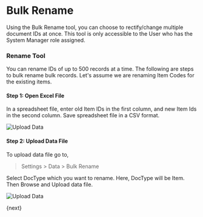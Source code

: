<!-- add-breadcrumbs -->
# Bulk Rename

Using the Bulk Rename tool, you can choose to rectify/change multiple document IDs at once. This tool is only accessible to the User who has the System Manager role assigned.

### Rename Tool

You can rename IDs of up to 500 records at a time. The following are steps to bulk rename bulk records. Let's assume we are renaming Item Codes for the existing items.

#### Step 1: Open Excel File

In a spreadsheet file, enter old Item IDs in the first column, and new Item Ids in the second column. Save spreadsheet file in a CSV format.

![Upload Data](/docs/assets/img/using-erpnext/using-bulk-rename-1.png)

#### Step 2: Upload Data File

To upload data file go to,

> Settings > Data > Bulk Rename

Select DocType which you want to rename. Here, DocType will be Item. Then Browse and Upload data file.

![Upload Data](/docs/assets/img/using-erpnext/using-bulk-rename-2.gif)

{next}

<!-- markdown -->